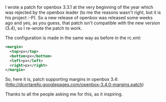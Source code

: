 I wrote a patch for openbox 3.3.1 at the very beginning of the year which was rejected by the openbox leader (to me the reasons wasn't right, but it is his project :-P).
So a new release of openbox was released some weeks ago and yes, as you guess, that patch isn't compatible with the new version (3.4), so I re-wrote the patch to work.

The configuration is made in the same way as before in the rc.xml:

```xml
<margin>
  <top>px</top>
  <bottom>px</bottom>
  <left>px</left>
  <right>px</right>
</margin>
```

So, here it is, patch supporting margins in openbox 3.4: (http://dcortarello.googlepages.com/openbox-3.4.0-margins.patch)

Thanks to all the people asking me for this, as it inspiring.

